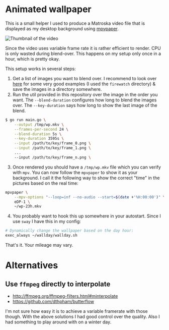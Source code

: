 # Animated wallpaper

This is a small helper I used to produce a Matroska video file that is displayed
as my desktop background using [mpvpaper](https://github.com/GhostNaN/mpvpaper).

![Thumbnail of the video](/animated_wallpaper/thumbnail.gif?raw=true "Video thumbnail")

Since the video uses variable frame rate it is rather efficient to render. CPU
is only wasted during blend-over. This happens on my setup only once in a hour,
which is pretty okay.

This setup works in several steps:

1. Get a list of images you want to blend over. I recommend to look over
   [here](https://github.com/adi1090x/dynamic-wallpaper/tree/master/images) for
   some very good examples (I used the ``firewatch`` directory) & save the images
   in a directory somewhere.
2. Run the util provided in this repository over the image in the order you
   want. The ``--blend-duration`` configures how long to blend the images over.
   The ``--key-duration`` says how long to show the last image of the blend.

```bash
$ go run main.go \
    --output /tmp/wp.mkv \
    --frames-per-second 24 \
    --blend-duration 5s \
    --key-duration 3595s \
    --input /path/to/key/frame_0.png \
    --input /path/to/key/frame_1.png \
    ...
    --input /path/to/key/frame_n.png \
```

3. Once rendered you should have a ``/tmp/wp.mkv`` file which you can verify
   with ``mpv``. You can now follow the ``mpvpaper`` to show it as your
   background. I call it the following way to show the correct "time" in the
   pictures based on the real time:

```bash
mpvpaper \
    --mpv-options "--loop=inf --no-audio --start=$(date +'%H:00:00')" \
    eDP-1 \
    ~/wp-23h.mkv
```

4. You probably want to hook this up somewhere in your autostart. Since I use ``sway`` I have this in my config:

```bash
# Dynamically change the wallpaper based on the day hour:
exec_always ~/wallday/wallday.sh
```

That's it. Your mileage may vary.

# Alternatives

## Use ``ffmpeg`` directly to interpolate

* http://ffmpeg.org/ffmpeg-filters.html#minterpolate
* https://github.com/dthpham/butterflow

I'm not sure how easy it is to achieve a variable framerate with those though.
With the above solutions I had good control over the quality. Also I had
something to play around with on a winter day.
